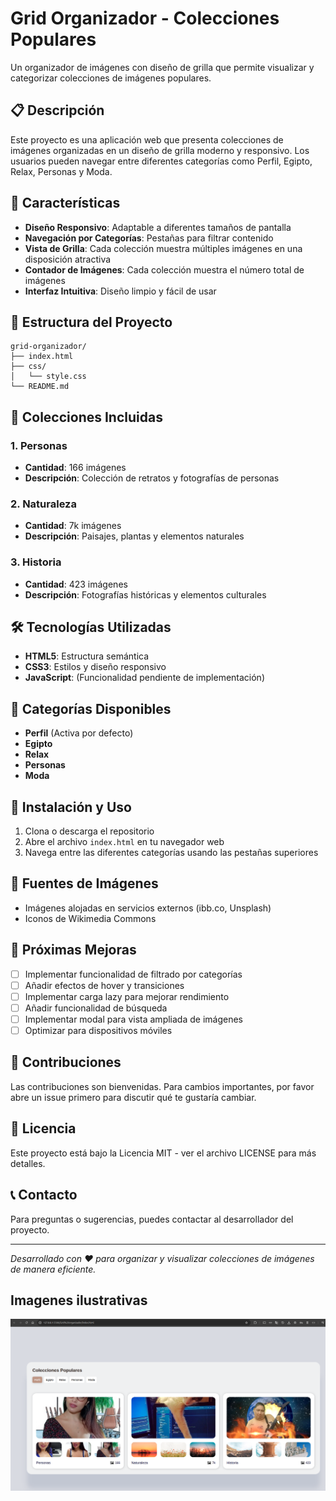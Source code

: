 # Grid Organizador - Colecciones Populares

Un organizador de imágenes con diseño de grilla que permite visualizar y categorizar colecciones de imágenes populares.

## 📋 Descripción

Este proyecto es una aplicación web que presenta colecciones de imágenes organizadas en un diseño de grilla moderno y responsivo. Los usuarios pueden navegar entre diferentes categorías como Perfil, Egipto, Relax, Personas y Moda.

## 🚀 Características

- **Diseño Responsivo**: Adaptable a diferentes tamaños de pantalla
- **Navegación por Categorías**: Pestañas para filtrar contenido
- **Vista de Grilla**: Cada colección muestra múltiples imágenes en una disposición atractiva
- **Contador de Imágenes**: Cada colección muestra el número total de imágenes
- **Interfaz Intuitiva**: Diseño limpio y fácil de usar

## 📁 Estructura del Proyecto

```
grid-organizador/
├── index.html
├── css/
│   └── style.css
└── README.md
```

## 🎨 Colecciones Incluidas

### 1. Personas
- **Cantidad**: 166 imágenes
- **Descripción**: Colección de retratos y fotografías de personas

### 2. Naturaleza
- **Cantidad**: 7k imágenes
- **Descripción**: Paisajes, plantas y elementos naturales

### 3. Historia
- **Cantidad**: 423 imágenes
- **Descripción**: Fotografías históricas y elementos culturales

## 🛠️ Tecnologías Utilizadas

- **HTML5**: Estructura semántica
- **CSS3**: Estilos y diseño responsivo
- **JavaScript**: (Funcionalidad pendiente de implementación)

## 📱 Categorías Disponibles

- **Perfil** (Activa por defecto)
- **Egipto**
- **Relax**
- **Personas**
- **Moda**

## 🔧 Instalación y Uso

1. Clona o descarga el repositorio
2. Abre el archivo `index.html` en tu navegador web
3. Navega entre las diferentes categorías usando las pestañas superiores

## 📸 Fuentes de Imágenes

- Imágenes alojadas en servicios externos (ibb.co, Unsplash)
- Iconos de Wikimedia Commons

## 🎯 Próximas Mejoras

- [ ] Implementar funcionalidad de filtrado por categorías
- [ ] Añadir efectos de hover y transiciones
- [ ] Implementar carga lazy para mejorar rendimiento
- [ ] Añadir funcionalidad de búsqueda
- [ ] Implementar modal para vista ampliada de imágenes
- [ ] Optimizar para dispositivos móviles

## 🤝 Contribuciones

Las contribuciones son bienvenidas. Para cambios importantes, por favor abre un issue primero para discutir qué te gustaría cambiar.

## 📄 Licencia

Este proyecto está bajo la Licencia MIT - ver el archivo LICENSE para más detalles.

## 📞 Contacto

Para preguntas o sugerencias, puedes contactar al desarrollador del proyecto.

---

*Desarrollado con ❤️ para organizar y visualizar colecciones de imágenes de manera eficiente.*

## Imagenes ilustrativas

![alt text](image.png)